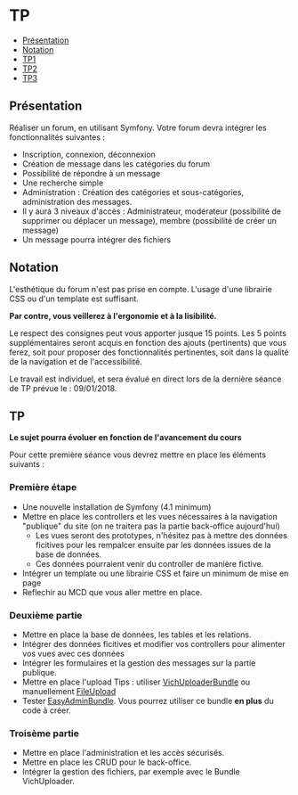 # TP

* [Présentation](#prsentation)
* [Notation](#notation)
* [TP1](#tp-1)
* [TP2](#tp-2)
* [TP3](#tp-3)

## Présentation

Réaliser un forum, en utilisant Symfony. Votre forum devra intégrer les fonctionnalités suivantes :

* Inscription, connexion, déconnexion
* Création de message dans les catégories du forum
* Possibilité de répondre à un message
* Une recherche simple
* Administration : Création des catégories et sous-catégories, administration des messages.
* Il y aura 3 niveaux d'accès : Administrateur, modérateur (possibilité de supprimer ou déplacer un message), membre (possibilité de créer un message)
* Un message pourra intégrer des fichiers

## Notation

L'esthétique du forum n'est pas prise en compte. L'usage d'une librairie CSS ou d'un template est suffisant.

**Par contre, vous veillerez à l'ergonomie et à la lisibilité.**

Le respect des consignes peut vous apporter jusque 15 points.
Les 5 points supplémentaires seront acquis en fonction des ajouts (pertinents) que vous ferez, soit pour proposer des fonctionnalités pertinentes, soit dans la qualité de la navigation et de l'accessibilité.

Le travail est individuel, et sera évalué en direct lors de la dernière séance de TP prévue le : 09/01/2018.

## TP

**Le sujet pourra évoluer en fonction de l'avancement du cours**

Pour cette première séance vous devrez mettre en place les éléments suivants :

### Première étape

* Une nouvelle installation de Symfony (4.1 minimum)
* Mettre en place les controllers et les vues nécessaires à la navigation "publique" du site (on ne traitera pas la partie back-office aujourd'hui)
    * Les vues seront des prototypes, n'hésitez pas à mettre des données ficitives pour les rempalcer ensuite par les données issues de la base de données.
    * Ces données pourraient venir du controller de manière fictive.
* Intégrer un template ou une librairie CSS et faire un minimum de mise en page
* Reflechir au MCD que vous aller mettre en place.


### Deuxième partie

* Mettre en place la base de données, les tables et les relations.
* Intégrer des données ficitives et modifier vos controllers pour alimenter vos vues avec ces données
* Intégrer les formulaires et la gestion des messages sur la partie publique.
* Mettre en place l'upload Tips : utiliser [VichUploaderBundle](https://github.com/dustin10/VichUploaderBundle) ou manuellement [FileUpload](https://symfony.com/doc/3.4/controller/upload_file.html)
* Tester [EasyAdminBundle](https://symfony.com/doc/master/bundles/EasyAdminBundle/index.html). Vous pourrez utiliser ce bundle **en plus** du code à créer.

### Troisème partie

* Mettre en place l'administration et les accès sécurisés.
* Mettre en place les CRUD pour le back-office.
* Intégrer la gestion des fichiers, par exemple avec le Bundle VichUploader.